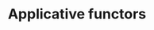 ---
title: Applicative functors
url: http://blog.ezyang.com/2012/08/applicative-functors/
authors:
- Edward Z. Yang
type: article
tags:
- applicative functors
doHaskell-type: blog post
dohaskell-year: 2012
---
